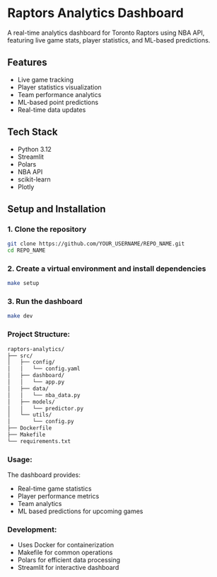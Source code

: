 # Raptors Analytics Dashboard

A real-time analytics dashboard for Toronto Raptors using NBA API, featuring live game stats, player statistics, and ML-based predictions.

## Features
- Live game tracking
- Player statistics visualization
- Team performance analytics
- ML-based point predictions
- Real-time data updates

## Tech Stack
- Python 3.12
- Streamlit
- Polars
- NBA API
- scikit-learn
- Plotly

## Setup and Installation

### 1. Clone the repository
```bash
git clone https://github.com/YOUR_USERNAME/REPO_NAME.git
cd REPO_NAME
```
### 2. Create a virtual environment and install dependencies
```bash
make setup
```
### 3. Run the dashboard
```bash
make dev
```

### Project Structure:
```bash
raptors-analytics/
├── src/
│   ├── config/
│   │   └── config.yaml
│   ├── dashboard/
│   │   └── app.py
│   ├── data/
│   │   └── nba_data.py
│   ├── models/
│   │   └── predictor.py
│   └── utils/
│       └── config.py
├── Dockerfile
├── Makefile
└── requirements.txt
```

### Usage:
The dashboard provides:
- Real-time game statistics
- Player performance metrics
- Team analytics
- ML based predictions for upcoming games

### Development:
- Uses Docker for containerization
- Makefile for common operations
- Polars for efficient data processing
- Streamlit for interactive dashboard